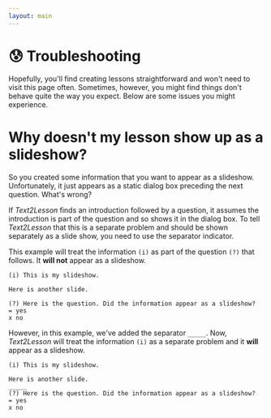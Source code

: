 ```yaml
---
layout: main
---
```


# 😰 Troubleshooting

Hopefully, you'll find creating lessons straightforward and won't need to visit this page often. Sometimes, however, you might find things don't behave quite the way you expect. Below are some issues you might experience.

# Why doesn't my lesson show up as a slideshow?

So you created some information that you want to appear as a slideshow. Unfortunately,
it just appears as a static dialog box preceding the next question. What's wrong?

If _Text2Lesson_ finds an introduction followed by a question, it assumes the
introduction is part of the question and so shows it in the dialog box. To tell
_Text2Lesson_ that this is a separate problem and should be shown separately as
a slide show, you need to use the separator indicator.

This example will treat the information `(i)` as part of the question `(?)` that
follows. It **will not** appear as a slideshow.

```
(i) This is my slideshow.

Here is another slide.

(?) Here is the question. Did the information appear as a slideshow?
= yes
x no
```

However, in this example, we've added the separator `_____`. Now, _Text2Lesson_ will treat the information `(i)` as a separate problem and it **will** appear as a slideshow.

```
(i) This is my slideshow.

Here is another slide.
_____
(?) Here is the question. Did the information appear as a slideshow?
= yes
x no
```
